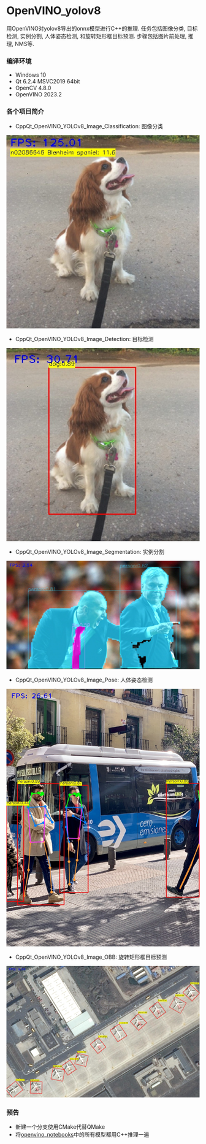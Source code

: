# OpenVINO_yolov8
用OpenVINO对yolov8导出的onnx模型进行C++的推理. 任务包括图像分类, 目标检测, 实例分割, 人体姿态检测, 和旋转矩形框目标预测. 步骤包括图片前处理, 推理, NMS等.

### 编译环境
- Windows 10
- Qt 6.2.4 MSVC2019 64bit
- OpenCV 4.8.0
- OpenVINO 2023.2

### 各个项目简介
- CppQt_OpenVINO_YOLOv8_Image_Classification: 图像分类

![效果图](result/CppQt_OpenVINO_YOLOv8_Image_Classification.jpg)

- CppQt_OpenVINO_YOLOv8_Image_Detection: 目标检测

![效果图](result/CppQt_OpenVINO_YOLOv8_Image_Detection.jpg)

- CppQt_OpenVINO_YOLOv8_Image_Segmentation: 实例分割
 
![效果图](result/CppQt_OpenVINO_YOLOv8_Image_Segmentation.jpg)

- CppQt_OpenVINO_YOLOv8_Image_Pose: 人体姿态检测
 
![效果图](result/CppQt_OpenVINO_YOLOv8_Image_Pose.jpg)

- CppQt_OpenVINO_YOLOv8_Image_OBB: 旋转矩形框目标预测

![效果图](result/CppQt_OpenVINO_YOLOv8_Image_OBB.jpg)


### 预告
- 新建一个分支使用CMake代替QMake
- 将[openvino_notebooks](https://github.com/openvinotoolkit/openvino_notebooks)中的所有模型都用C++推理一遍
